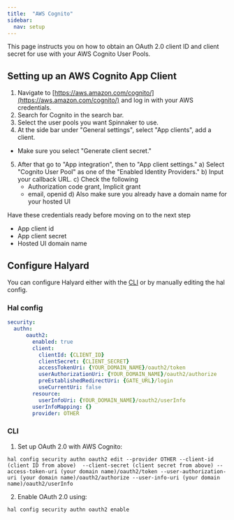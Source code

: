 ```yaml
---
title:  "AWS Cognito"
sidebar:
  nav: setup
---
```


This page instructs you on how to obtain an OAuth 2.0 client ID and client secret for
use with your AWS Cognito User Pools.

## Setting up an AWS Cognito App Client

1. Navigate to [https://aws.amazon.com/cognito/](https://aws.amazon.com/cognito/) and log in with your AWS credentials.
2. Search for Cognito in the search bar.
3. Select the user pools you want Spinnaker to use.
4. At the side bar under "General settings", select "App clients", add a client.
  - Make sure you select "Generate client secret."
5. After that go to "App integration", then to "App client settings."
  a) Select "Cognito User Pool" as one of the "Enabled Identity Providers."
  b) Input your callback URL.
  c) Check the following
    - Authorization code grant, Implicit grant
    - email, openid
  d) Also make sure you already have a domain name for your hosted UI
  
Have these credentials ready before moving on to the next step
- App client id
- App client secret
- Hosted UI domain name

## Configure Halyard

You can configure Halyard either with the [CLI](/reference/halyard/commands/) or by manually editing the hal config.

### Hal config

```yaml
security:
  authn:
      oauth2:
        enabled: true
        client:
          clientId: {CLIENT_ID}
          clientSecret: {CLIENT_SECRET}
          accessTokenUri: {YOUR_DOMAIN_NAME}/oauth2/token
          userAuthorizationUri: {YOUR_DOMAIN_NAME}/oauth2/authorize
          preEstablishedRedirectUri: {GATE_URL}/login
          useCurrentUri: false
        resource:
          userInfoUri: {YOUR_DOMAIN_NAME}/oauth2/userInfo
        userInfoMapping: {}
        provider: OTHER
```

### CLI

1. Set up OAuth 2.0 with AWS Cognito:

`hal config security authn oauth2 edit --provider OTHER --client-id (client ID from above)  --client-secret (client secret from above) --access-token-uri (your domain name)/oauth2/token --user-authorization-uri (your domain name)/oauth2/authorize --user-info-uri (your domain name)/oauth2/userInfo`

2. Enable OAuth 2.0 using:

`hal config security authn oauth2 enable`
